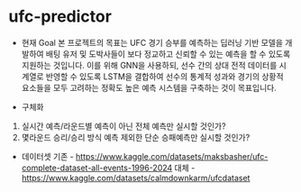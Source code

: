 # ufc-predictor
* 현재 Goal
본 프로젝트의 목표는 UFC 경기 승부를 예측하는 딥러닝 기반 모델을 개발하여 배팅 유저 및 도박사들이 보다 정교하고 신뢰할 수 있는 예측을 할 수 있도록 지원하는 것입니다. 이를 위해 GNN을 사용하되, 선수 간의 상대 전적 데이터를 시계열로 반영할 수 있도록 LSTM을 결합하여 선수의 통계적 성과와 경기의 상황적 요소들을 모두 고려하는 정확도 높은 예측 시스템을 구축하는 것이 목표입니다.

* 구체화
1. 실시간 예측/라운드별 예측이 아닌 전체 예측만 실시할 것인가?
2. 몇라운드 승리/승리 방식 예측 제외한 단순 승패예측만 실시할 것인가?

* 데이터셋
기존 - https://www.kaggle.com/datasets/maksbasher/ufc-complete-dataset-all-events-1996-2024
대체 - https://www.kaggle.com/datasets/calmdownkarm/ufcdataset
